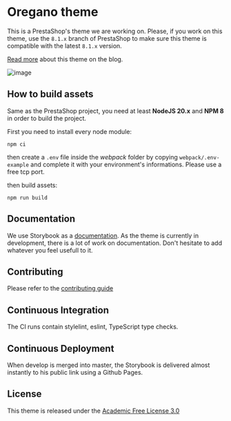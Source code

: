 # Oregano theme

This is a PrestaShop's theme we are working on. Please, if you work on this theme, use the `8.1.x` branch of PrestaShop to make sure this theme is compatible with the latest `8.1.x` version.

[Read more](https://build.prestashop.com/news/new-theme-announce/) about this theme on the blog.

![image](https://user-images.githubusercontent.com/16455155/199937084-3d2eab3f-dc3e-488f-8b87-e8d4565219b3.png)


## How to build assets

Same as the PrestaShop project, you need at least **NodeJS 20.x** and **NPM 8** in order to build the project.

First you need to install every node module:

`npm ci`

then create a `.env` file inside the *webpack* folder by copying `webpack/.env-example` and complete it with your environment's informations. Please use a free tcp port.

then build assets:

`npm run build`

## Documentation

We use Storybook as a [documentation](https://build.prestashop.com/hummingbird/). As the theme is currently in development, there is a lot of work on documentation. Don't hesitate to add whatever you feel usefull to it.

## Contributing

Please refer to the [contributing guide](https://github.com/PrestaShop/hummingbird/blob/develop/CONTRIBUTING.md)

## Continuous Integration

The CI runs contain stylelint, eslint, TypeScript type checks.

## Continuous Deployment

When develop is merged into master, the Storybook is delivered almost instantly to his public link using a Github Pages.

## License

This theme is released under the [Academic Free License 3.0][AFL-3.0]

[AFL-3.0]: https://opensource.org/licenses/AFL-3.0
